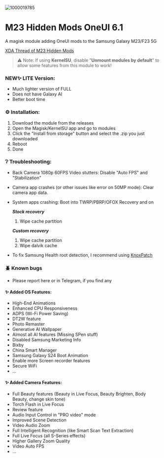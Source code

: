 ![1000019785](https://github.com/Aflaungos/M23-Hidden-Mods/blob/A14_1/MagiskMod.jpg)
# M23 Hidden Mods OneUI 6.1
A magisk module adding OneUI mods to the Samsung Galaxy M23/F23 5G

[XDA Thread of M23 Hidden Mods](https://forum.xda-developers.com/t/mod-oneui-m23-hidden-mods.4626443)

> ⚠️ Note: If using **KernelSU**, disable "**Unmount modules by default**" to allow some features from this module to work!

### NEW✨ LITE Version:
- Much lighter version of FULL
- Does not have Galaxy AI
- Better boot time
  
### ⚙️ Installation:
1. Download the module from the releases
2. Open the Magisk/KernelSU app and go to modules
3. Click the "Install from storage" button and select the .zip you just downloaded
4. Reboot
5. Done

### ❔ Troubleshooting:
- Back Camera 1080p 60FPS Video stutters: Disable "Auto FPS" and "Stabilization"
- Camera app crashes (or other issues like error on 50MP mode): Clear camera app data.
- System apps crashing: Boot into TWRP/PBRP/OFOX Recovery and on
  
  ***Stock recovery***
  1. Wipe cache partition</br>
  </details>

  ***Custom recovery***
  1. Wipe cache partition</br>
  2. Wipe dalvik cache</br>

- To fix Samsung Health root detection, I recommend using [KnoxPatch](https://github.com/salvogiangri/KnoxPatch)

### 🪲 Known bugs
- Please report here or in Telegram, if you find any

#### ✨ Added OS Features:
- High-End Animations
- Enhanced CPU Responsiveness
- ADPS (Wi-Fi Power Saving)
- DT2W feature
- Photo Remaster
- Generative AI Wallpaper
- Almost all AI features (Missing SPen stuff)
- Disabled Samsung Marketing Info
- Bixby
- China Smart Manager
- Samsung Galaxy S24 Boot Animation
- Enable more Screen recorder features
- Secure WiFi
- ...

#### ✨ Added Camera Features:
- Full Beauty features (Beauty in Live Focus, Beauty Brighten, Body Beauty, change skin tone)
- Torch Flash in Live Focus
- Review feature
- Audio Input Control in "PRO video" mode
- Improved Scene Detection
- Video Audio Zoom
- Full Intelligent Recognition (like Smart Scan Text Extraction)
- Full Live Focus (all S-Series effects)
- Higher Gallery Zoom Quality
- Video Auto FPS
- ...
